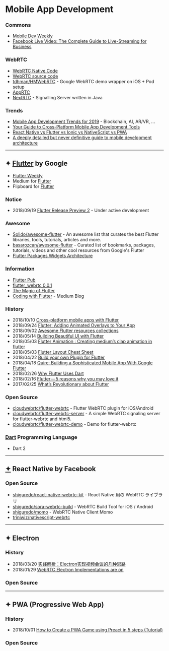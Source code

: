 # Mobile App Development

### Commons
- [Mobile Dev Weekly](https://mobiledevweekly.com/)
- [Facebook Live Video: The Complete Guide to Live-Streaming for Business](https://blog.hootsuite.com/facebook-live-video/)


### WebRTC
- [WebRTC Native Code](https://webrtc.org/native-code/)
- [WebRTC source code](https://webrtc.googlesource.com/src)
- [tdhman/HMWebRTC](https://github.com/tdhman/HMWebRTC) - Google WebRTC demo wrapper on iOS + Pod setup
- [AppRTC](https://appr.tc/)
- [NextRTC](https://nextrtc.org/) - Signalling Server written in Java

### Trends
- [Mobile App Development Trends for 2019](https://robusttechhouse.com/mobile-app-development-trends-2019-infographic/) - Blockchain, AI, AR/VR, ...
- [Your Guide to Cross-Platform Mobile App Development Tools](https://instabug.com/blog/cross-platform-development/)
- [React Native vs Flutter vs Ionic vs NativeScript vs PWA](https://academind.com/learn/flutter/react-native-vs-flutter-vs-ionic-vs-nativescript-vs-pwa/)
- [A deeply detailed but never definitive guide to mobile development architecture](https://medium.freecodecamp.org/a-deeply-detailed-but-never-definitive-guide-to-mobile-development-architecture-6b01ce3b1528)


---
## ✦ [Flutter](https://flutter.io/) by Google

- [Flutter Weekly](https://flutterweekly.net/)
- Medium for [Flutter](https://medium.com/search?q=flutter)
- Flipboard for [Flutter](https://flipboard.com/search/flutter)


### Notice
- 2018/09/19 [Flutter Release Preview 2](https://developers.googleblog.com/2018/09/flutter-release-preview-2-pixel-perfect.html) - Under active development


### Awesome
- [Solido/awesome-flutter](https://github.com/Solido/awesome-flutter) - An awesome list that curates the best Flutter libraries, tools, tutorials, articles and more.
- [basarozcan/awesome-flutter](https://github.com/basarozcan/awesome-flutter) - Curated list of bookmarks, packages, tutorials, videos and other cool resources from Google's Flutter
- [Flutter Packages Widgets Architecture](https://www.scoop.it/t/flutter-packages-widgets-architecture)


### Information
- [Flutter Pub](https://medium.com/flutterpub)
- [flutter_webrtc 0.0.1](https://pub.dartlang.org/packages/flutter_webrtc)
- [The Magic of Flutter](https://docs.google.com/presentation/d/1B3p0kP6NV_XMOimRV09Ms75ymIjU5gr6GGIX74Om_DE/edit#slide=id.p)
- [Coding with Flutter](https://medium.com/coding-with-flutter) - Medium Blog


### History
- 2018/10/10 [Cross-platform mobile apps with Flutter](https://medium.com/47billion/flutter-how-does-it-works-6e4c73842e67)
- 2018/09/24 [Flutter: Adding Animated Overlays to Your App](https://medium.com/coding-with-flutter/flutter-adding-animated-overlays-to-your-app-e0bb049eff39)
- 2018/09/02 [Awesome Flutter resources collections](https://medium.com/flutterpub/awesome-flutter-resources-collections-b2f4e3e72278?fbclid=IwAR0Xq-E2D6kLrLnGZu-MleET-ukYzIMn1l6CX1HmvZ2aYa8B-Mt3JyJfvP0)
- 2018/05/14 [Building Beautiful UI with Flutter](https://blog.geekyants.com/building-beautiful-ui-with-flutter-3b54ef6947a8)
- 2018/05/03 [Flutter Animation : Creating medium’s clap animation in flutter](https://proandroiddev.com/flutter-animation-creating-mediums-clap-animation-in-flutter-3168f047421e)
- 2018/05/03 [Flutter Layout Cheat Sheet](https://proandroiddev.com/flutter-layout-cheat-sheet-5363348d037e)
- 2018/04/22 [Build your own Plugin for Flutter](https://proandroiddev.com/build-your-own-plugin-for-flutter-cfee1a08ea3a)
- 2018/04/18 [Quire: Building a Sophisticated Mobile App With Google Flutter](https://dzone.com/articles/quire-building-a-sophisticated-mobile-app-with-goo)
- 2018/02/26 [Why Flutter Uses Dart](http://copypasteprogrammers.com/why-flutter-uses-dart-dd635a054ebf/)
- 2018/02/16 [Flutter — 5 reasons why you may love it](https://hackernoon.com/flutter-5-reasons-why-you-may-love-it-55021fdbf1aa)
- 2017/02/25 [What’s Revolutionary about Flutter](https://hackernoon.com/whats-revolutionary-about-flutter-946915b09514)



### Open Source
- [cloudwebrtc/flutter-webrtc](https://github.com/cloudwebrtc/flutter-webrtc) - Flutter WebRTC plugin for iOS/Android
- [cloudwebrtc/flutter-webrtc-server](https://github.com/cloudwebrtc/flutter-webrtc-server) - A simple WebRTC signaling server for flutter-webrtc and html5.
- [cloudwebrtc/flutter-webrtc-demo](https://github.com/cloudwebrtc/flutter-webrtc-demo) - Demo for flutter-webrtc


### [Dart](https://www.dartlang.org/) Programming Language
- Dart 2


---
## [✦](https://coolsymbol.com/) React Native by Facebook


### Open Source
- [shiguredo/react-native-webrtc-kit](https://github.com/shiguredo/react-native-webrtc-kit) - React Native 用の WebRTC ライブラリ
- [shiguredo/sora-webrtc-build](https://github.com/shiguredo/sora-webrtc-build) - WebRTC Build Tool for iOS / Android
- [shiguredo/momo](https://github.com/shiguredo/momo) - WebRTC Native Client Momo
- [triniwiz/nativescript-webrtc](https://github.com/triniwiz/nativescript-webrtc)


---
## ✦ Electron

### History
- 2018/03/20 [实践解析：Electron实现视频会议的几种思路](https://www.jianshu.com/p/fe88daa590c9)
- 2018/01/29 [WebRTC Electron Implementations are on](https://bloggeek.me/webrtc-electron-implementations/)


### Open Source


---
## ✦ PWA (Progressive Web App)

### History
- 2018/10/01 [How to Create a PWA Game using Preact in 5 steps (Tutorial)](https://hackernoon.com/how-to-create-a-pwa-game-using-preact-in-5-steps-tutorial-c8b177037c80)

### Open Source


